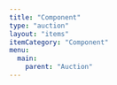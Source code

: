 ```yaml
---
title: "Component"
type: "auction"
layout: "items"
itemCategory: "Component"
menu:
  main:
    parent: "Auction"
---
```

